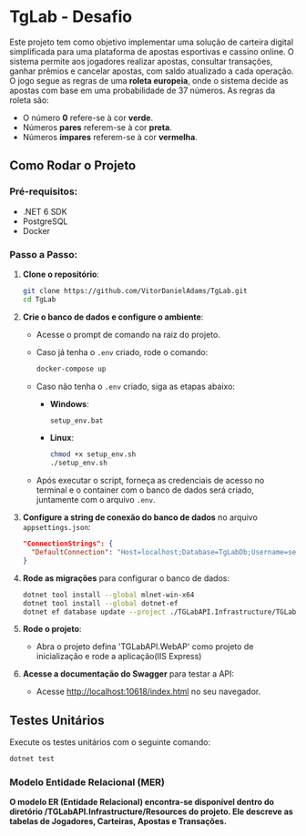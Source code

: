 # TgLab - Desafio

Este projeto tem como objetivo implementar uma solução de carteira digital simplificada para uma plataforma de apostas esportivas e cassino online. O sistema permite aos jogadores realizar apostas, consultar transações, ganhar prêmios e cancelar apostas, com saldo atualizado a cada operação. O jogo segue as regras de uma **roleta europeia**, onde o sistema decide as apostas com base em uma probabilidade de 37 números. As regras da roleta são:
- O número **0** refere-se à cor **verde**.
- Números **pares** referem-se à cor **preta**.
- Números **ímpares** referem-se à cor **vermelha**.

## Como Rodar o Projeto

### Pré-requisitos:
- .NET 6 SDK
- PostgreSQL
- Docker

### Passo a Passo:

1. **Clone o repositório**:

    ```bash
    git clone https://github.com/VitorDanielAdams/TgLab.git
    cd TgLab
    ```

2. **Crie o banco de dados e configure o ambiente**:

    - Acesse o prompt de comando na raiz do projeto.
    - Caso já tenha o `.env` criado, rode o comando:

        ```bash
        docker-compose up
        ```

    - Caso não tenha o `.env` criado, siga as etapas abaixo:

        - **Windows**:
            ```bash
            setup_env.bat
            ```

        - **Linux**:
            ```bash
            chmod +x setup_env.sh
            ./setup_env.sh
            ```

    - Após executar o script, forneça as credenciais de acesso no terminal e o container com o banco de dados será criado, juntamente com o arquivo `.env`.

3. **Configure a string de conexão do banco de dados** no arquivo `appsettings.json`:

    ```json
    "ConnectionStrings": {
      "DefaultConnection": "Host=localhost;Database=TgLabDb;Username=seu_usuario;Password=sua_senha"
    }
    ```

4. **Rode as migrações** para configurar o banco de dados:

    ```bash
    dotnet tool install --global mlnet-win-x64
    dotnet tool install --global dotnet-ef
    dotnet ef database update --project ./TGLabAPI.Infrastructure/TGLabAPI.Infrastructure.csproj
    ```

5. **Rode o projeto**:

    - Abra o projeto defina 'TGLabAPI.WebAP' como projeto de inicialização e rode a aplicação(IIS Express)

6. **Acesse a documentação do Swagger** para testar a API:

    - Acesse [http://localhost:10618/index.html](http://localhost:10618/index.html) no seu navegador.

## Testes Unitários

Execute os testes unitários com o seguinte comando:

```bash
dotnet test
```

### Modelo Entidade Relacional (MER)
**O modelo ER (Entidade Relacional) encontra-se disponível dentro do diretório /TGLabAPI.Infrastructure/Resources do projeto. Ele descreve as tabelas de Jogadores, Carteiras, Apostas e Transações.**
